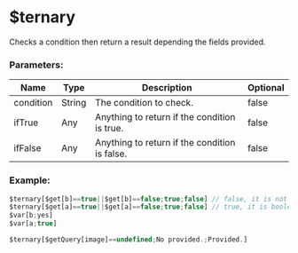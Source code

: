 # $ternary
Checks a condition then return a result depending the fields provided.

### Parameters:
| Name        | Type        | Description                                   | Optional |
| ----------- | ----------- | --------------------------------------------- | -------- |
| condition   | String      | The condition to check.                       | false    |
| ifTrue      | Any         | Anything to return if the condition is true.  | false    |
| ifFalse     | Any         | Anything to return if the condition is false. | false    |

### Example:
```js
$ternary[$get[b]==true||$get[b]==false;true;false] // false, it is not boolean!
$ternary[$get[a]==true||$get[a]==false;true;false] // true, it is boolean!
$var[b;yes]
$var[a;true]

$ternary[$getQuery[image]==undefined;No provided.;Provided.]
```
